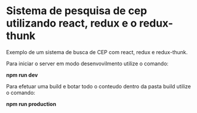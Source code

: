 # Sistema de pesquisa de cep utilizando react, redux e o redux-thunk

Exemplo de um sistema de busca de CEP com react, redux e redux-thunk.

Para iniciar o server em modo desenvovilmento utilize o comando:

**npm run dev**

Para efetuar uma build e botar todo o conteudo dentro da pasta build utilize o comando:

**npm run production**
